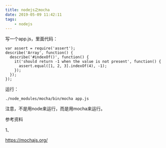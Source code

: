 ```yaml
---
title: nodejs之mocha
date: 2019-05-09 11:42:11
tags:
	- nodejs
---
```




写一个app.js，里面代码：

```
var assert = require('assert');
describe('Array', function() {
  describe('#indexOf()', function() {
    it('should return -1 when the value is not present', function() {
      assert.equal([1, 2, 3].indexOf(4), -1);
    });
  });
});
```

运行：

```
./node_modules/mocha/bin/mocha app.js
```

注意，不是用node来运行，而是用mocha来运行。



参考资料

1、

https://mochajs.org/